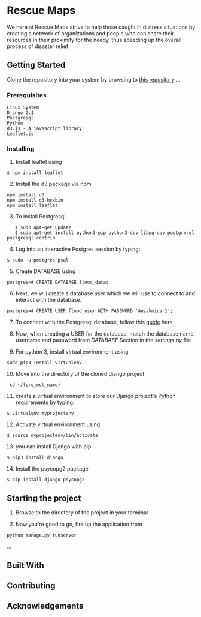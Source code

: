 # Rescue Maps
We here at Rescue Maps strive to help those caught in distress situations by creating a network of organizations and people who can share their resources in their proximity for the needy, thus speeding up the overall process of disaster relief


## Getting Started
Clone the repository into your system by browsing to [this repository](https://www.github.com/deveshd2k/weather)
...

### Prerequisites
```
Linux System
Django 2.1
Postgresql
Python
d3.js - A javascript library
Leaflet.js
```


### Installing

1. Install leaflet using
```
$ npm install leaflet
```


2. Install the d3 package via npm
```
npm install d3
npm install d3-hexbin
npm install leaflet
```


3. To install Postgresql
```
   $ sudo apt-get update
   $ sudo apt-get install python3-pip python3-dev libpq-dev postgresql postgresql contrib
```


4. Log into an interactive Postgres session by typing:
```
$ sudo -u postgres psql
```


5. Create DATABASE using
```
postgres=# CREATE DATABASE flood_data;
```


6. Next, we will create a database user which we will use to connect to and interact with the database.
```
postgres=# CREATE USER flood_user WITH PASSWORD 'Aezakmicar1';
```


7. To connect with the Postgresql database, follow this [guide](https://www.digitalocean.com/community/tutorials/how-to-use-postgresql-with-your-django-application-on-ubuntu-14-04) here


8. Now, when creating a USER for the database, match the database name, username and password from *DATABASE* Section in the *settings.py* file


9. For python 3, install virtual environment using
```
sudo pip3 install virtualenv
```


10. Move into the directory of the cloned django project

```
 cd ~/(project_name)
```


11. create a virtual environment to store our Django project's Python requirements by typing:
```
$ virtualenv myprojectenv
```


12. Activate virtual environment using
```
$ source myprojectenv/bin/activate
```


13. you can install Django with pip
```
$ pip3 install django
```


14. Install the psycopg2 package
```
$ pip install django psycopg2
```


## Starting the project

1. Browse to the directory of the project in your terminal


2. Now you're good to go, fire up the application from
```
python manage.py runserver
```

...

## Built With


## Contributing

## Acknowledgements
